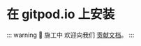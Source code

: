 # 在 gitpod.io 上安装

::: warning 🚧 施工中
欢迎向我们 [贡献文档](https://github.com/yenche123/thus-note/tree/cool/thus-docs/docs/guide/ide/gitpod-io.md)。
:::
